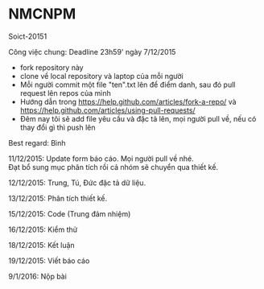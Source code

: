 # NMCNPM
Soict-20151

Công việc chung: Deadline 23h59' ngày 7/12/2015
- fork repository này
- clone về local repository và laptop của mỗi người
- Mỗi người commit một file "ten".txt lên để điểm danh, sau đó pull request lên repos của mình
- Hướng dẫn trong https://help.github.com/articles/fork-a-repo/ và https://help.github.com/articles/using-pull-requests/
- Đêm nay tôi sẽ add file yêu cầu và đặc tả lên, mọi người pull về, nếu có thay đổi gì thì push lên

Best regard: Bình

11/12/2015: Update form báo cáo. Mọi người pull về nhé. <br />
Đạt bổ sung mục phân tích rồi cả nhóm sẽ chuyển qua thiết kế.

12/12/2015: Trung, Tú, Đức đặc tả dữ liệu.

13/12/2015: Phân tích thiết kế.

15/12/2015: Code (Trung đảm nhiệm)

16/12/2015: Kiểm thử

18/12/2015: Kết luận

19/12/2015: Viết báo cáo

9/1/2016: Nộp bài
